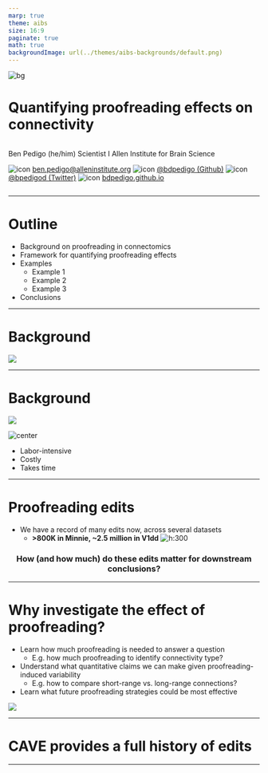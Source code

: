 ```yaml
---
marp: true
theme: aibs
size: 16:9
paginate: true
math: true
backgroundImage: url(../themes/aibs-backgrounds/default.png)
---
```


![bg](../themes/aibs-backgrounds/title.png)

<!-- _paginate: false -->
<!-- _class: title-slide -->

# Quantifying proofreading effects on connectivity

<div class="columns">
<div>

Ben Pedigo
(he/him)
Scientist I
Allen Institute for Brain Science

<div style='' >

![icon](https://raw.githubusercontent.com/bdpedigo/talks/main/docs/images/icons/email.png) [ben.pedigo@alleninstitute.org](mailto:ben.pedigo@alleninstitute.org)
![icon](https://raw.githubusercontent.com/bdpedigo/talks/main/docs/images/icons/github.png) [@bdpedigo (Github)](https://github.com/bdpedigo)
![icon](https://raw.githubusercontent.com/bdpedigo/talks/main/docs/images/icons/twitter.png) [@bpedigod (Twitter)](https://twitter.com/bpedigod)
![icon](https://raw.githubusercontent.com/bdpedigo/talks/main/docs/images/icons/web.png) [bdpedigo.github.io](https://bdpedigo.github.io/)

</div>

</div>
<div>

</div>
</div>

---

# Outline

- Background on proofreading in connectomics
- Framework for quantifying proofreading effects
- Examples
  - Example 1
  - Example 2
  - Example 3
- Conclusions

---

# Background

<!-- - EM connectomics is done by automated segmentation, followed by human proofreading
- This process is labor intensive, takes a while, and costly -->

<div class="columns-bl">
<div>

![](images/em-pipeline.png)

</div>
<div>

</div>
</div>

<!-- _footer: MICrONS Consortium et al. (2023) -->

---

# Background

<!-- - EM connectomics is done by automated segmentation, followed by human proofreading
- This process is labor intensive, takes a while, and costly -->

<div class="columns-bl">
<div>

![](images/em-pipeline-focus.png)

</div>
<div>

![center](images/editing.png)

- Labor-intensive
- Costly
- Takes time

</div>
</div>

<!-- _footer: MICrONS Consortium et al. *bioRxiv* (2023), Dorkenwald et al. *bioRxiv* (2023) -->

---

# Proofreading edits

- We have a record of many edits now, across several datasets
  - **>800K in Minnie, ~2.5 million in V1dd**
    ![h:300](./images/cumulative_edits.svg)

<style scoped>
h3 {
  justify-content: center;
  text-align: center;
}
</style>

### How (and how much) do these edits matter for downstream conclusions?

---

# Why investigate the effect of proofreading?

<div class="columns-bl">
<div>

- Learn how much proofreading is needed to answer a question
  - E.g. how much proofreading to identify connectivity type?
- Understand what quantitative claims we can make given proofreading-induced variability
  - E.g. how to compare short-range vs. long-range connections?
- Learn what future proofreading strategies could be most effective

</div>
<div>

![](./images/philipp-variability.png)

</div>
</div>

<!-- _footer: Schlegel et al. bioRxiv (2023) -->

---

# CAVE provides a full history of edits

---
